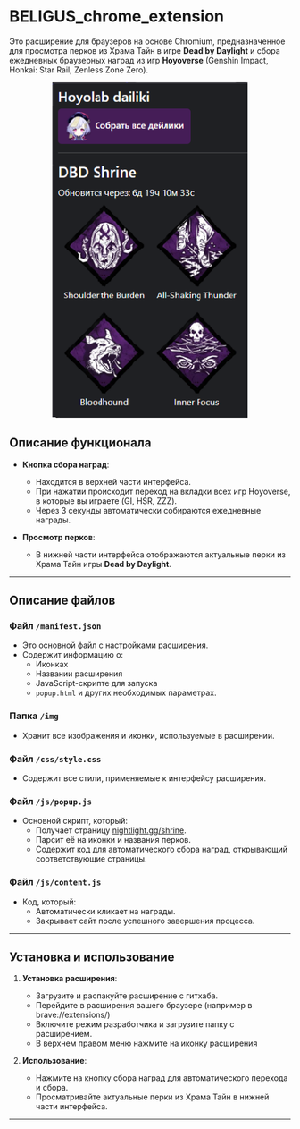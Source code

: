 # BELIGUS_chrome_extension

Это расширение для браузеров на основе Chromium, предназначенное для просмотра перков из Храма Тайн в игре **Dead by Daylight** и сбора ежедневных браузерных наград из игр **Hoyoverse** (Genshin Impact, Honkai: Star Rail, Zenless Zone Zero).

<p align="center">
  <img src="./ExtensionExample/img/Extension_image.png" width="350" title="hover text">
</p>

## Описание функционала

- **Кнопка сбора наград**:
	- Находится в верхней части интерфейса.
	- При нажатии происходит переход на вкладки всех игр Hoyoverse, в которые вы играете (GI, HSR, ZZZ).
	- Через 3 секунды автоматически собираются ежедневные награды.

- **Просмотр перков**:
	- В нижней части интерфейса отображаются актуальные перки из Храма Тайн игры **Dead by Daylight**.

---

## Описание файлов

### Файл `/manifest.json`

- Это основной файл с настройками расширения.
- Содержит информацию о:
	- Иконках
	- Названии расширения
	- JavaScript-скрипте для запуска
	- `popup.html` и других необходимых параметрах.

### Папка `/img`

- Хранит все изображения и иконки, используемые в расширении.

### Файл `/css/style.css`

- Содержит все стили, применяемые к интерфейсу расширения.

### Файл `/js/popup.js`

- Основной скрипт, который:
	- Получает страницу [nightlight.gg/shrine](https://nightlight.gg/shrine).
	- Парсит её на иконки и названия перков.
	- Содержит код для автоматического сбора наград, открывающий соответствующие страницы.

### Файл `/js/content.js`

- Код, который:
	- Автоматически кликает на награды.
	- Закрывает сайт после успешного завершения процесса.

---

## Установка и использование

1. **Установка расширения**:
	- Загрузите и распакуйте расширение с гитхаба.
    - Перейдите в расширения вашего браузере (например в brave://extensions/)
	- Включите режим разработчика и загрузите папку с расширением.
    - В верхнем правом меню нажмите на иконку расширения

2. **Использование**:
	- Нажмите на кнопку сбора наград для автоматического перехода и сбора.
	- Просматривайте актуальные перки из Храма Тайн в нижней части интерфейса.

---

